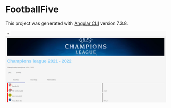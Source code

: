 # FootballFive

This project was generated with [Angular CLI](https://github.com/angular/angular-cli) version 7.3.8.


![Championship](https://raw.githubusercontent.com/kapit4n/football-five/master/screenshots/football-five-championship-info2.png)


